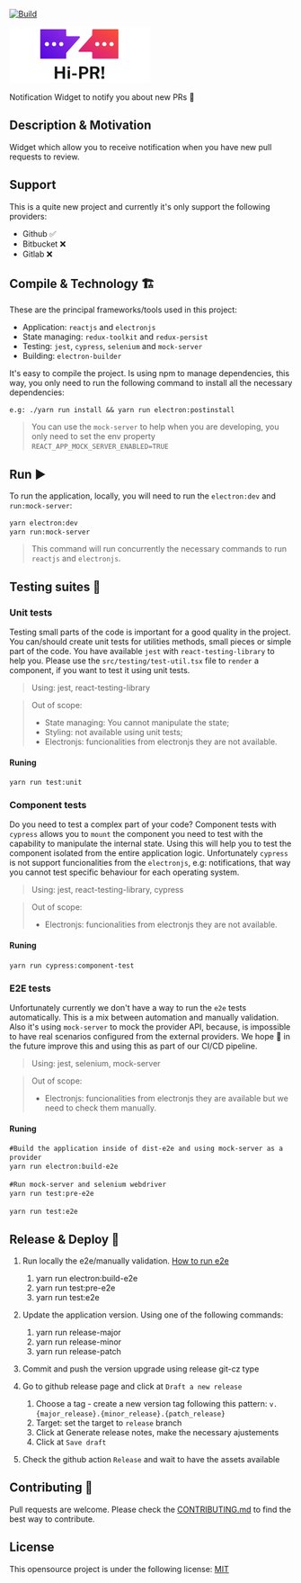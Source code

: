 [![Build](https://github.com/nbentoneves/hi-pr/actions/workflows/build.yml/badge.svg)](https://github.com/nbentoneves/hi-pr/actions/workflows/build.yml)

<img src="./logo.png?raw=true" />

Notification Widget to notify you about new PRs 🚀

## Description & Motivation

Widget which allow you to receive notification when you have new pull requests to review.

<!-- TODO: Write about the motivation -->

## Support

This is a quite new project and currently it's only support the following providers:

- Github ✅
- Bitbucket ❌
- Gitlab ❌

## Compile & Technology 🏗️

These are the principal frameworks/tools used in this project:

- Application: `reactjs` and `electronjs`
- State managing: `redux-toolkit` and `redux-persist`
- Testing: `jest`, `cypress`, `selenium` and `mock-server`
- Building: `electron-builder`

It's easy to compile the project. Is using npm to manage dependencies,
this way, you only need to run the following command to install all the necessary dependencies:

```
e.g: ./yarn run install && yarn run electron:postinstall
```

> You can use the `mock-server` to help when you are developing, you only need to set the env property `REACT_APP_MOCK_SERVER_ENABLED=TRUE`

## Run ▶️

To run the application, locally, you will need to run the `electron:dev` and `run:mock-server`:

```
yarn electron:dev
yarn run:mock-server
```

> This command will run concurrently the necessary commands to run `reactjs` and `electronjs`.

## Testing suites 🧪

### Unit tests

Testing small parts of the code is important for a good quality in the project. You can/should create unit tests for utilities methods, small pieces or simple part of the code.
You have available `jest` with `react-testing-library` to help you. Please use the `src/testing/test-util.tsx` file to `render` a component, if you want to test it using unit tests.

> Using: jest, react-testing-library

> Out of scope:
>
> - State managing: You cannot manipulate the state;
> - Styling: not available using unit tests;
> - Electronjs: funcionalities from electronjs they are not available.

#### Runing

```
yarn run test:unit
```

### Component tests

Do you need to test a complex part of your code? Component tests with `cypress` allows you to `mount` the component you need to test with the capability to manipulate the internal state. Using this will help you to test the component isolated from the entire application logic.
Unfortunately `cypress` is not support funcionalities from the `electronjs`, e.g: notifications, that way you cannot test specific behaviour for each operating system.

> Using: jest, react-testing-library, cypress

> Out of scope:
>
> - Electronjs: funcionalities from electronjs they are not available.

#### Runing

```
yarn run cypress:component-test
```

### E2E tests

Unfortunately currently we don't have a way to run the `e2e` tests automatically. This is a mix between automation and manually validation. Also it's using `mock-server` to mock the provider API, because, is impossible to have real scenarios configured from the external providers.
We hope 🤞 in the future improve this and using this as part of our CI/CD pipeline.

> Using: jest, selenium, mock-server

> Out of scope:
>
> - Electronjs: funcionalities from electronjs they are available but we need to check them manually.

#### Runing

```
#Build the application inside of dist-e2e and using mock-server as a provider
yarn run electron:build-e2e

#Run mock-server and selenium webdriver
yarn run test:pre-e2e

yarn run test:e2e
```

## Release & Deploy 🚀

1. Run locally the e2e/manually validation. [How to run e2e](###-e2e-tests)

   1. yarn run electron:build-e2e
   2. yarn run test:pre-e2e
   3. yarn run test:e2e

2. Update the application version. Using one of the following commands:

   1. yarn run release-major
   2. yarn run release-minor
   3. yarn run release-patch

3. Commit and push the version upgrade using release git-cz type

4. Go to github release page and click at `Draft a new release`

   1. Choose a tag - create a new version tag following this pattern: `v.{major_release}.{minor_release}.{patch_release}`
   2. Target: set the target to `release` branch
   3. Click at Generate release notes, make the necessary ajustements
   4. Click at `Save draft`

5. Check the github action `Release` and wait to have the assets available

## Contributing 🙌

Pull requests are welcome. Please check the [CONTRIBUTING.md] to find the best way to contribute.

## License

This opensource project is under the following license: [MIT]

[contributing.md]: https://github.com/nbentoneves/hi-pr/blob/main/CONTRIBUTING.md
[mit]: https://github.com/nbentoneves/hi-pr/blob/main/LICENSE.txt
